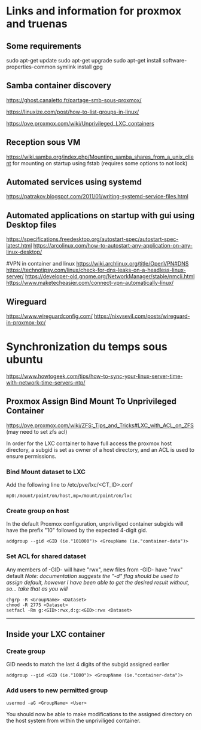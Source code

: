 # Links and information for proxmox and truenas

## Some requirements
sudo apt-get update
sudo apt-get upgrade
sudo apt-get install software-properties-common
symlink
install gpg
## Samba container discovery
https://ghost.canaletto.fr/partage-smb-sous-proxmox/

https://linuxize.com/post/how-to-list-groups-in-linux/

https://pve.proxmox.com/wiki/Unprivileged_LXC_containers


## Reception sous VM
https://wiki.samba.org/index.php/Mounting_samba_shares_from_a_unix_client for mounting on startup using fstab (requires some options to not lock)

## Automated services using systemd
https://patrakov.blogspot.com/2011/01/writing-systemd-service-files.html

## Automated applications on startup with gui using Desktop files
https://specifications.freedesktop.org/autostart-spec/autostart-spec-latest.html
https://arcolinux.com/how-to-autostart-any-application-on-any-linux-desktop/

#VPN in container and linux
https://wiki.archlinux.org/title/OpenVPN#DNS
https://technotipsy.com/linux/check-for-dns-leaks-on-a-headless-linux-server/
https://developer-old.gnome.org/NetworkManager/stable/nmcli.html
https://www.maketecheasier.com/connect-vpn-automatically-linux/

## Wireguard
https://www.wireguardconfig.com/
https://nixvsevil.com/posts/wireguard-in-proxmox-lxc/

# Synchronization du temps sous ubuntu
https://www.howtogeek.com/tips/how-to-sync-your-linux-server-time-with-network-time-servers-ntp/

## Proxmox Assign Bind Mount To Unprivileged Container
https://pve.proxmox.com/wiki/ZFS:_Tips_and_Tricks#LXC_with_ACL_on_ZFS (may need to set zfs acl)

In order for the LXC container to have full access the proxmox host directory, a subgid is set as owner of a host directory, and an ACL is used to ensure permissions.
### Bind Mount dataset to LXC
Add the following line to /etc/pve/lxc/<CT_ID>.conf
```
mp0:/mount/point/on/host,mp=/mount/point/on/lxc
```

### Create group on host
In the default Proxmox configuration, unpriviliged container subgids will have the prefix "10" followed by the expected 4-digit gid.
``` 
addgroup --gid <GID (ie."101000")> <GroupName (ie."container-data")>
```

### Set ACL for shared dataset
Any members of -GID- will have "rwx", new files from -GID- have "rwx" default
*Note: documentation suggests the "-d" flag should be used to assign default, however I have been able to get the desired result without, so... take that as you will*
```
chgrp -R <GroupName> <Dataset>
chmod -R 2775 <Dataset>
setfacl -Rm g:<GID>:rwx,d:g:<GID>:rwx <Dataset>
```

---
## Inside your LXC container
### Create group
GID needs to match the last 4 digits of the subgid assigned earlier
```
addgroup --gid <GID (ie."1000")> <GroupName (ie."container-data")>
```

### Add users to new permitted group
```
usermod -aG <GroupName> <User>
```

You should now be able to make modifications to the assigned directory on the host system from within the unpriviliged container.




